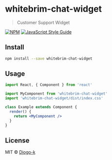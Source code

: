 # whitebrim-chat-widget

> Customer Support Widget

[![NPM](https://img.shields.io/npm/v/whitebrim-chat-widget.svg)](https://www.npmjs.com/package/whitebrim-chat-widget) [![JavaScript Style Guide](https://img.shields.io/badge/code_style-standard-brightgreen.svg)](https://standardjs.com)

## Install

```bash
npm install --save whitebrim-chat-widget
```

## Usage

```jsx
import React, { Component } from 'react'

import MyComponent from 'whitebrim-chat-widget'
import 'whitebrim-chat-widget/dist/index.css'

class Example extends Component {
  render() {
    return <MyComponent />
  }
}
```

## License

MIT © [Diogo-k](https://github.com/Diogo-k)
